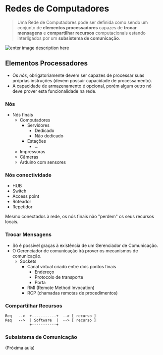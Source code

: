 # Redes de Computadores
> Uma Rede de Computadores pode ser definida como sendo um conjunto de **elementos processadores** capazes de **trocar mensagens** e **compartilhar recursos** computacionais estando interligados por um **subsistema de comunicação**.

![enter image description here](https://lh3.googleusercontent.com/qsbHz4cQq2u5emRCtOyJwMPe7uktg8M2B8O3W9j0f4PNdUnK8v1VGmkdgMB2RHh94GZwrJLkP_sK-w)


## Elementos Processadores
- Os *nós*, obrigatoriamente devem ser capazes de processar suas próprias instruções (devem possuir capacidade de processamento).
- A capacidade de armazenamento é opcional, porém algum outro nó deve prover esta funcionalidade na rede.

### Nós
- Nós finais
	- Computadores
		- Servidores
			- Dedicado
			- Não dedicado
		- Estações
			- ...
	- Impressoras
	- Câmeras
	- Arduino com sensores
 
### Nós conectividade
- HUB
- Switch
- Access point
- Roteador
- Repetidor

Mesmo conectados à rede, os nós finais não "perdem" os seus recursos locais.

### Trocar Mensagens
- Só é possível graças à existência de um Gerenciador de Comunicação.
- O Gerenciador de comunicação irá prover os mecanismos de comunicação.
	- Sockets
		- Canal virtual criado entre dois pontos finais
			- Endereço
			- Protocolo de transporte
			- Porta
		- RMI (Remote Method Invocation)
		- RCP (chamadas remotas de procedimentos)

### Compartilhar Recursos
```
Req   -->  +-----------+  --> [ recurso ]
Req   -->  | Software  |  --> [ recurso ]
           +-----------+
```
### Subsistema de Comunicação
(Próxima aula)
<!--stackedit_data:
eyJoaXN0b3J5IjpbLTEyODQxMzExODBdfQ==
-->